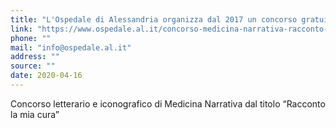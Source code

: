 ```yaml
---
title: "L'Ospedale di Alessandria organizza dal 2017 un concorso gratuito di Medicina Narrativa."
link: "https://www.ospedale.al.it/concorso-medicina-narrativa-racconto-la-mia-cura/"
phone: ""
mail: "info@ospedale.al.it"
address: ""
source: ""
date: 2020-04-16
---
```


Concorso letterario e iconografico di Medicina Narrativa dal titolo “Racconto la mia cura” 